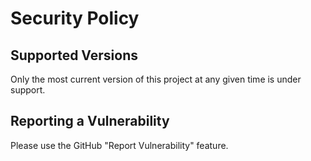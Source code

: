 # Security Policy

## Supported Versions

Only the most current version of this project at any given time is under support.

## Reporting a Vulnerability

Please use the GitHub "Report Vulnerability" feature.
